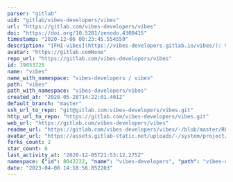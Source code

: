 ```yaml
---
parser: "gitlab"
uid: "gitlab/vibes-developers/vibes"
url: "https://gitlab.com/vibes-developers/vibes"
doi: "https://doi.org/10.5281/zenodo.4300415"
timestamp: "2020-12-06 00:23:45.554559"
description: "[FHI-vibes](https://vibes-developers.gitlab.io/vibes/): Vibrational simulations with python powered by ASE and FHI-aims."
avatar: "https://gitlab.comNone"
repo_url: "https://gitlab.com/vibes-developers/vibes"
id: 19053725
name: "vibes"
name_with_namespace: "vibes-developers / vibes"
path: "vibes"
path_with_namespace: "vibes-developers/vibes"
created_at: "2020-05-28T14:22:01.401Z"
default_branch: "master"
ssh_url_to_repo: "git@gitlab.com:vibes-developers/vibes.git"
http_url_to_repo: "https://gitlab.com/vibes-developers/vibes.git"
web_url: "https://gitlab.com/vibes-developers/vibes"
readme_url: "https://gitlab.com/vibes-developers/vibes/-/blob/master/README.md"
avatar_url: "https://assets.gitlab-static.net/uploads/-/system/project/avatar/19053725/FV_green.png"
forks_count: 2
star_count: 6
last_activity_at: "2020-12-05T21:53:12.275Z"
namespace: {"id": 8042222, "name": "vibes-developers", "path": "vibes-developers", "kind": "group", "full_path": "vibes-developers", "parent_id": null, "avatar_url": "/uploads/-/system/group/avatar/8042222/FV_green.png", "web_url": "https://gitlab.com/groups/vibes-developers"}
date: "2023-04-08 14:18:56.852203"
---
```

